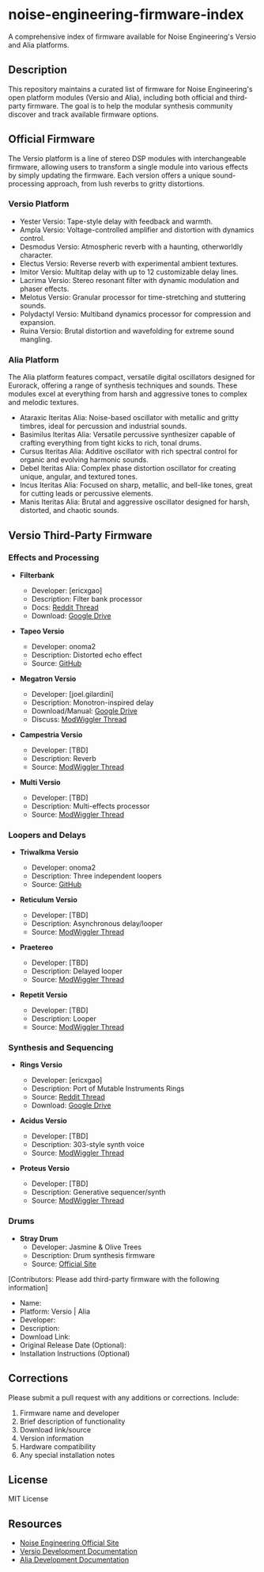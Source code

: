 # noise-engineering-firmware-index
A comprehensive index of firmware available for Noise Engineering's Versio and Alia platforms.

## Description
This repository maintains a curated list of firmware for Noise Engineering's open platform modules (Versio and Alia), including both official and third-party firmware. The goal is to help the modular synthesis community discover and track available firmware options.

## Official Firmware
The Versio platform is a line of stereo DSP modules with interchangeable firmware, allowing users to transform a single module into various effects by simply updating the firmware. Each version offers a unique sound-processing approach, from lush reverbs to gritty distortions.

### Versio Platform
- Yester Versio: Tape-style delay with feedback and warmth.
- Ampla Versio: Voltage-controlled amplifier and distortion with dynamics control.
- Desmodus Versio: Atmospheric reverb with a haunting, otherworldly character.
- Electus Versio: Reverse reverb with experimental ambient textures.
- Imitor Versio: Multitap delay with up to 12 customizable delay lines.
- Lacrima Versio: Stereo resonant filter with dynamic modulation and phaser effects.
- Melotus Versio: Granular processor for time-stretching and stuttering sounds.
- Polydactyl Versio: Multiband dynamics processor for compression and expansion.
- Ruina Versio: Brutal distortion and wavefolding for extreme sound mangling.

### Alia Platform
The Alia platform features compact, versatile digital oscillators designed for Eurorack, offering a range of synthesis techniques and sounds. These modules excel at everything from harsh and aggressive tones to complex and melodic textures.

- Ataraxic Iteritas Alia: Noise-based oscillator with metallic and gritty timbres, ideal for percussion and industrial sounds.
- Basimilus Iteritas Alia: Versatile percussive synthesizer capable of crafting everything from tight kicks to rich, tonal drums.
- Cursus Iteritas Alia: Additive oscillator with rich spectral control for organic and evolving harmonic sounds.
- Debel Iteritas Alia: Complex phase distortion oscillator for creating unique, angular, and textured tones.
- Incus Iteritas Alia: Focused on sharp, metallic, and bell-like tones, great for cutting leads or percussive elements.
- Manis Iteritas Alia: Brutal and aggressive oscillator designed for harsh, distorted, and chaotic sounds.


## Versio Third-Party Firmware

### Effects and Processing
- **Filterbank**
  - Developer: [ericxgao]
  - Description: Filter bank processor
  - Docs: [Reddit Thread](https://www.reddit.com/r/modular/comments/1gx2rsg/try_a_filterbank_versio_firmware/)
  - Download: [Google Drive](https://drive.google.com/drive/folders/1TymSYNRyQrrKOXaNKrDPh3e37AdEoyjc?usp=drive_link)

- **Tapeo Versio**
  - Developer: onoma2
  - Description: Distorted echo effect
  - Source: [GitHub](https://github.com/onoma2/TapeoVersio)

- **Megatron Versio**
  - Developer: [joel.gilardini]
  - Description: Monotron-inspired delay
  - Download/Manual: [Google Drive](https://drive.google.com/file/d/13n_zqj1rz1h7niZOHWAtqhraHCXs4_jb/view?usp=share_link)
  - Discuss: [ModWiggler Thread](https://modwiggler.com/forum/viewtopic.php?t=282911)

- **Campestria Versio**
  - Developer: [TBD]
  - Description: Reverb
  - Source: [ModWiggler Thread](https://modwiggler.com/forum/viewtopic.php?t=282590)

- **Multi Versio**
  - Developer: [TBD]
  - Description: Multi-effects processor
  - Source: [ModWiggler Thread](https://modwiggler.com/forum/viewtopic.php?t=249058)

### Loopers and Delays
- **Triwalkma Versio**
  - Developer: onoma2
  - Description: Three independent loopers
  - Source: [GitHub](https://github.com/onoma2/TriwalkmaVersio)

- **Reticulum Versio**
  - Developer: [TBD]
  - Description: Asynchronous delay/looper
  - Source: [ModWiggler Thread](https://modwiggler.com/forum/viewtopic.php?t=280196)

- **Praetereo**
  - Developer: [TBD]
  - Description: Delayed looper
  - Source: [ModWiggler Thread](https://modwiggler.com/forum/viewtopic.php?t=276033)

- **Repetit Versio**
  - Developer: [TBD]
  - Description: Looper
  - Source: [ModWiggler Thread](https://modwiggler.com/forum/viewtopic.php?t=261413)

### Synthesis and Sequencing
- **Rings Versio**
  - Developer: [ericxgao]
  - Description: Port of Mutable Instruments Rings
  - Source: [Reddit Thread](https://www.reddit.com/r/modular/comments/[...]/ported_it/)
  - Download: [Google Drive](https://drive.google.com/drive/folders/1Reuhyh5iviwuRQ8M9sMCcs2WmEftjPLU?usp=sharing)

- **Acidus Versio**
  - Developer: [TBD]
  - Description: 303-style synth voice
  - Source: [ModWiggler Thread](https://modwiggler.com/forum/viewtopic.php?t=284269)

- **Proteus Versio**
  - Developer: [TBD]
  - Description: Generative sequencer/synth
  - Source: [ModWiggler Thread](https://modwiggler.com/forum/viewtopic.php?p=3831200#p3831200)

### Drums
- **Stray Drum**
  - Developer: Jasmine & Olive Trees
  - Description: Drum synthesis firmware
  - Source: [Official Site](https://jasmineandolivetrees.com/pages/stray-drum-versio-firmware)

[Contributors: Please add third-party firmware with the following information]
- Name:
- Platform: Versio | Alia
- Developer:
- Description:
- Download Link:
- Original Release Date (Optional):
- Installation Instructions (Optional)

## Corrections
Please submit a pull request with any additions or corrections. Include:
1. Firmware name and developer
2. Brief description of functionality
3. Download link/source
4. Version information
5. Hardware compatibility
6. Any special installation notes

## License
MIT License

## Resources
- [Noise Engineering Official Site](https://noiseengineering.us)
- [Versio Development Documentation](https://noiseengineering.us/pages/versio-architecture)
- [Alia Development Documentation](https://noiseengineering.us/pages/alia-architecture)
